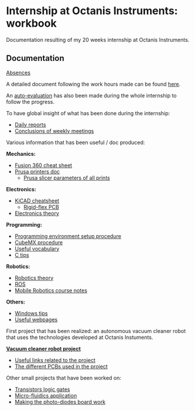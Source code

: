 # Internship at Octanis Instruments: workbook

Documentation resulting of my 20 weeks internship at Octanis Instruments.

## Documentation

[Absences](./docs/general/absences.md)

A detailed document following the work hours made can be found [here](https://docs.google.com/spreadsheets/d/1_l2dqrJrQ-v7qfd-l_EuGI3AZ5O0yJDEYIXwj1KPvaY/edit?usp=sharing).

An [auto-evaluation](https://docs.google.com/spreadsheets/d/1lY56Y4fPrlJRqQMzHWMoeDCFBBWHa7X-nrasgqzNMNE/edit?usp=sharing) has also been made during the whole internship to follow the progress.

To have global insight of what has been done during the internship:

- [Daily reports](./docs/general/dailyReports.md)
- [Conclusions of weekly meetings](./docs/general/weekly.md)

Various information that has been useful / doc produced:

**Mechanics:**

- [Fusion 360 cheat sheet](./docs/apps/3D/fusion360/fusion360CheatSheet.md)
- [Prusa printers doc](./docs/apps/3D/3D-printing/printers.md)
  - [Prusa slicer parameters of all prints](./docs/apps/3D/3D-printing/printsParameters.md)

**Electronics:**

- [KiCAD cheatsheet](./docs/electronics/pcb/kicad.md)
  - [Rigid-flex PCB](./docs/electronics/pcb/rigid-flex.md)
- [Electronics theory](./docs/electronics/theory/theory.md)

**Programming:**

- [Programming environment setup procedure](./docs/programming/environmentSetup.md)
- [CubeMX procedure](./docs/programming/cubeMX.md)
- [Useful vocabulary](./docs/programming/vocabulary.md)
- [C tips](./docs/programming/c.md)

**Robotics:**

- [Robotics theory](./docs/robotics/theory.md)
- [ROS](./docs/robotics/ros.md)
- [Mobile Robotics course notes](./docs/robotics/mobileRobotics/mobileRobotics.md)

**Others:**

- [Windows tips](./docs/windows.md)
- [Useful webpages](./docs/links.md)

First project that has been realized: an autonomous vacuum cleaner robot that uses the technologies developed at Octanis Instuments.

[**Vacuum cleaner robot project**](./xiaomiRemake/xiaomiRemake.md)

- [Useful links related to the project](./xiaomiRemake/docs/refs.md)
- [The different PCBs used in the project](./xiaomiRemake/docs/pcb/pcb.md)

Other small projects that have been worked on:

- [Transistors logic gates](./smallProjects/logic_gates/logic_gates.md)
- [Micro-fluidics application](./smallProjects/microFluidics/microFluidics.md)
- [Making the photo-diodes board work](./smallProjects/photoDiodes/photoDiodes.md)
